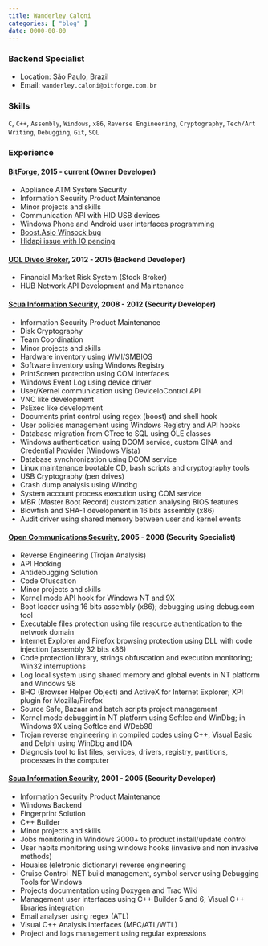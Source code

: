 ```yaml
---
title: Wanderley Caloni
categories: [ "blog" ]
date: 0000-00-00
---
```

### Backend Specialist

 - Location: São Paulo, Brazil
 - Email: `wanderley.caloni@bitforge.com.br`

### Skills

`C`, `C++`, `Assembly`, `Windows`, `x86`, `Reverse Engineering`, `Cryptography`, `Tech/Art Writing`, `Debugging`, `Git`, `SQL`

### Experience

#### [BitForge](http://www.bitforge.com.br), 2015 - current (Owner Developer)

 - Appliance ATM System Security
 - Information Security Product Maintenance
 - Minor projects and skills
  - Communication API with HID USB devices
  - Windows Phone and Android user interfaces programming
  - [Boost.Asio Winsock bug](http://caloni.com.br/bug-boost-asio-acceptex-winsock/)
  - [Hidapi issue with IO pending](http://caloni.com.br/readfile-assincrono-pode-ser-sincrono-quando-voce-menos-espera/)

#### [UOL Diveo Broker](http://www.uoldiveo.com.br), 2012 - 2015 (Backend Developer)

 - Financial Market Risk System (Stock Broker)
 - HUB Network API Development and Maintenance

#### [Scua Information Security](http://www.scua.com.br), 2008 - 2012 (Security Developer)

 - Information Security Product Maintenance
 - Disk Cryptography
 - Team Coordination
 - Minor projects and skills
  - Hardware inventory using WMI/SMBIOS
  - Software inventory using Windows Registry
  - PrintScreen protection using COM interfaces
  - Windows Event Log using device driver
  - User/Kernel communication using DeviceIoControl API
  - VNC like development
  - PsExec like development
  - Documents print control using regex (boost) and shell hook
  - User policies management using Windows Registry and API hooks
  - Database migration from CTree to SQL using OLE classes
  - Windows authentication using DCOM service, custom GINA and Credential Provider (Windows Vista)
  - Database synchronization using DCOM service
  - Linux maintenance bootable CD, bash scripts and cryptography tools
  - USB Cryptography (pen drives)
  - Crash dump analysis using Windbg
  - System account process execution using COM service
  - MBR (Master Boot Record) customization analysing BIOS features
  - Blowfish and SHA-1 development in 16 bits assembly (x86)
  - Audit driver using shared memory between user and kernel events

#### [Open Communications Security](http://www.opencs.com.br), 2005 - 2008 (Security Specialist)

 - Reverse Engineering (Trojan Analysis)
 - API Hooking
 - Antidebugging Solution
 - Code Ofuscation
 - Minor projects and skills
  - Kernel mode API hook for Windows NT and 9X
  - Boot loader using 16 bits assembly (x86); debugging using debug.com tool
  - Executable files protection using file resource authentication to the network domain
  - Internet Explorer and Firefox browsing protection using DLL with code injection (assembly 32 bits x86)
  - Code protection library, strings obfuscation and execution monitoring; Win32 interruptions
  - Log local system using shared memory and global events in NT platform and Windows 98
  - BHO (Browser Helper Object) and ActiveX for Internet Explorer; XPI plugin for Mozilla/Firefox
  - Source Safe, Bazaar and batch scripts project management
  - Kernel mode debuggint in NT platform using SoftIce and WinDbg; in Windows 9X using SoftIce and WDeb98
  - Trojan reverse engineering in compiled codes using C++, Visual Basic and Delphi using WinDbg and IDA
  - Diagnosis tool to list files, services, drivers, registry, partitions, processes in the computer

#### [Scua Information Security](http://www.scua.com.br), 2001 - 2005 (Security Developer)

 - Information Security Product Maintenance
 - Windows Backend
 - Fingerprint Solution
 - C++ Builder
 - Minor projects and skills
  - Jobs monitoring in Windows 2000+ to product install/update control
  - User habits monitoring using windows hooks (invasive and non invasive methods)
  - Houaiss (eletronic dictionary) reverse engineering
  - Cruise Control .NET build management, symbol server using Debugging Tools for Windows
  - Projects documentation using Doxygen and Trac Wiki
  - Management user interfaces using C++ Builder 5 and 6; Visual C++ libraries integration
  - Email analyser using regex (ATL)
  - Visual C++ Analysis interfaces (MFC/ATL/WTL)
  - Project and logs management using regular expressions
